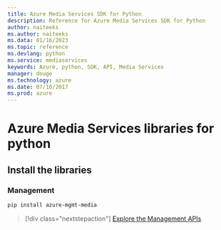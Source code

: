 ```yaml
---
title: Azure Media Services SDK for Python
description: Reference for Azure Media Services SDK for Python
author: naiteeks
ms.author: naiteeks
ms.data: 01/16/2023
ms.topic: reference
ms.devlang: python
ms.service: mediaservices
keywords: Azure, python, SDK, API, Media Services
manager: douge
ms.technology: azure
ms.date: 07/10/2017
ms.prod: azure
---
```

# Azure Media Services libraries for python

## Install the libraries


### Management

```bash
pip install azure-mgmt-media
```
> [!div class="nextstepaction"]
> [Explore the Management APIs](/python/api/overview/azure/mediaservices/management)